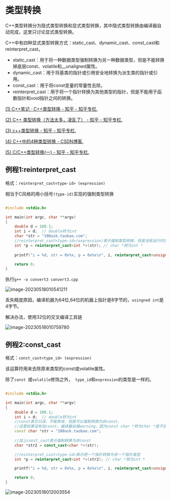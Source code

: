 # 类型转换

C++类型转换分为隐式类型转换和显式类型转换，其中隐式类型转换由编译器自动完成，这里只讨论显式类型转换。

C++中有四种显式类型转换方式：static_cast、dynamic_cast、const_cast和reinterpret_cast。

- static_cast：用于将一种数据类型强制转换为另一种数据类型，但是不能转换掉底层const、volatile和__unaligned属性。
- dynamic_cast：用于将基类的指针或引用安全地转换为派生类的指针或引用。
- const_cast：用于将const变量的常量性去除。
- reinterpret_cast：用于将一个指针转换为其他类型的指针，但是不能用于函数指针和void指针之间的转换。

[(1) C++笔记 · C++类型转换 - 知乎 - 知乎专栏.](https://zhuanlan.zhihu.com/p/27966225) 

[(2) C++ 类型转换（方法太多，凌乱了） - 知乎 - 知乎专栏.]( https://zhuanlan.zhihu.com/p/448952948)

[(3) c++类型转换 - 知乎 - 知乎专栏.]( https://zhuanlan.zhihu.com/p/615061456)

[(4) C++中的4种类型转换 - CSDN博客.](https://blog.csdn.net/weixin_42482896/article/details/88939439) 

[(5) C/C++类型转换(一) - 知乎 - 知乎专栏.](https://zhuanlan.zhihu.com/p/93909952)



## 例程1:reinterpret_cast

格式：`reinterpret_cast<type-id> (expression)`

相当于C风格的用小括号`(type-id)`实现的强制类型转换

```c++

#include <stdio.h>

int main(int argc, char **argv)
{
	double d = 100.1;
	int i = d;  // double转为int
	char *str = "100ask.taobao.com";
	//reinterpret_cast<type-id>(expression)表示强制类型转换，但是没有运行时类型检查来保证转换的安全性。少用。
	int *p = reinterpret_cast<int *>(str); // char *转为int * 
	
	printf("i = %d, str = 0x%x, p = 0x%x\n", i, reinterpret_cast<unsigned int>(str), reinterpret_cast<unsigned int>(p));

	return 0;
}
```

执行`g++ -o convert3 convert3.cpp `

![image-20230518010541211](https://pic-1304959529.cos.ap-guangzhou.myqcloud.com/DB/image-20230518010541211.png)

丢失精度原因，编译机器为64位,64位的机器上指针是8字节的，`usingned int`是4字节。

解决办法，使用32位的交叉编译工具链

![image-20230518010759780](https://pic-1304959529.cos.ap-guangzhou.myqcloud.com/DB/image-20230518010759780.png)



## 例程2:const_cast

格式：`const_cast<type_id> (expression)`

该运算符用来去除原来类型的const或volatile属性。

除了`const `或`volatile`修饰之外，` type_id`和`expression`的类型是一样的。

```c++

#include <stdio.h>

int main(int argc, char **argv)
{
	double d = 100.1;
	int i = d;  // double转为int
	//const表示只读，不能修改，但是可以强制转换为非const，
	//这里如果没有加const，编译器会报warning，因为const char *转为char *是不安全的。
	const char *str = "100ask.taobao.com";
	
	//加上const_cast表示强制转换为非const
	char *str2 = const_cast<char *>(str);

	//reinterpret_cast<type-id>表示把一个指针转换为另一个指针类型
	int *p = reinterpret_cast<int *>(str2); // char *转为int * 

	printf("i = %d, str = 0x%x, p = 0x%x\n", i, reinterpret_cast<unsigned int>(str), reinterpret_cast<unsigned int>(p));

	return 0;
}
```

![image-20230518012003554](https://pic-1304959529.cos.ap-guangzhou.myqcloud.com/DB/image-20230518012003554.png)